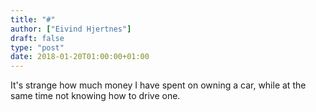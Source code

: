 ```yaml
---
title: "#"
author: ["Eivind Hjertnes"]
draft: false
type: "post"
date: 2018-01-20T01:00:00+01:00
---
```


It's strange how much money I have spent on owning a car, while at the
same time not knowing how to drive one.
